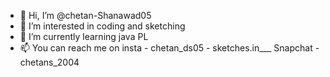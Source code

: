 - 👋 Hi, I’m @chetan-Shanawad05
- 👀 I’m interested in coding and sketching 
- 🌱 I’m currently learning java PL
- 📫 You can reach me on insta - chetan_ds05
                               - sketches.in___
                      Snapchat - chetans_2004

<!---
chetan-Shanawad05/chetan-Shanawad05 is a ✨ special ✨ repository because its `README.md` (this file) appears on your GitHub profile.
You can click the Preview link to take a look at your changes.
--->
